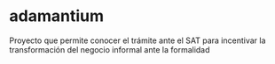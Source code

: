# adamantium
Proyecto que permite conocer el trámite ante el SAT para incentivar la transformación del negocio informal ante la formalidad
